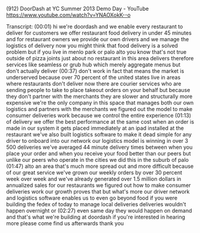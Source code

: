 (912) DoorDash at YC Summer 2013 Demo Day - YouTube
https://www.youtube.com/watch?v=YNAOXokK--o

Transcript:
(00:01) hi we're doordash and we enable every restaurant to deliver for customers we offer restaurant food delivery in under 45 minutes and for restaurant owners we provide our own drivers and we manage the logistics of delivery now you might think that food delivery is a solved problem but if you live in menlo park or palo alto you know that's not true outside of pizza joints just about no restaurant in this area delivers therefore services like seamless or grub hub which merely aggregate menus but don't actually deliver
(00:37) don't work in fact that means the market is underserved because over 70 percent of the united states live in areas where restaurants don't deliver now there are courier services who are sending people to take to place takeout orders on your behalf but because they don't partner with the merchants they are slower and structurally more expensive we're the only company in this space that manages both our own logistics and partners with the merchants we figured out the model to make consumer deliveries work because we control the entire experience
(01:13) of delivery we offer the best performance at the same cost when an order is made in our system it gets placed immediately at an ipad installed at the restaurant we've also built logistics software to make it dead simple for any driver to onboard into our network our logistics model is winning in over 3 500 deliveries we've averaged 44 minute delivery times between when you place your order and when you receive your food better than our peers but unlike our peers who operate in the cities we did this in the suburb of palo
(01:47) alto an area that's much more spread out and more difficult because of our great service we've grown our weekly orders by over 30 percent week over week and we've already generated over 1.5 million dollars in annualized sales for our restaurants we figured out how to make consumer deliveries work our growth proves that but what's more our driver network and logistics software enables us to even go beyond food if you were building the fedex of today to manage local deliveries deliveries wouldn't happen overnight or
(02:27) even same day they would happen on demand and that's what we're building at doordash if you're interested in hearing more please come find us afterwards thank you